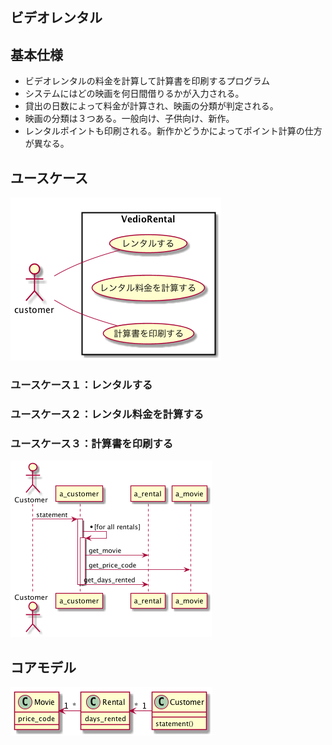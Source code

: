 ビデオレンタル
---

## 基本仕様
+ ビデオレンタルの料金を計算して計算書を印刷するプログラム
+ システムにはどの映画を何日間借りるかが入力される。
+ 貸出の日数によって料金が計算され、映画の分類が判定される。
+ 映画の分類は３つある。一般向け、子供向け、新作。
+ レンタルポイントも印刷される。新作かどうかによってポイント計算の仕方が異なる。

## ユースケース
![](./images/video_rental/use_case.png)

### ユースケース１：レンタルする

### ユースケース２：レンタル料金を計算する

### ユースケース３：計算書を印刷する
![](./images/video_rental/use_case_03.png)

## コアモデル
![](./images/video_rental/core_model.png)
